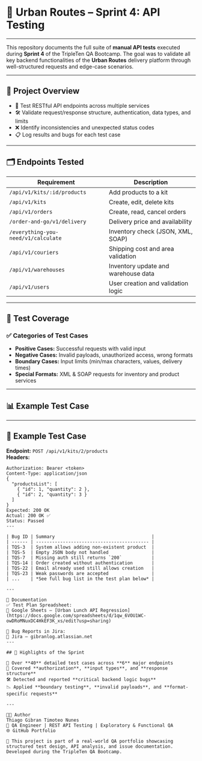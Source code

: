 # 🔌 Urban Routes – Sprint 4: API Testing

---

This repository documents the full suite of **manual API tests** executed during **Sprint 4** of the TripleTen QA Bootcamp. The goal was to validate all key backend functionalities of the **Urban Routes** delivery platform through well-structured requests and edge-case scenarios.

---

## 🧭 Project Overview

- 🎯 Test RESTful API endpoints across multiple services
- 🛠️ Validate request/response structure, authentication, data types, and limits
- ❌ Identify inconsistencies and unexpected status codes
- 📋 Log results and bugs for each test case

---

## 🗂️ Endpoints Tested

| Requirement | Description |
|-------------|-------------|
| `/api/v1/kits/:id/products` | Add products to a kit |
| `/api/v1/kits` | Create, edit, delete kits |
| `/api/v1/orders` | Create, read, cancel orders |
| `/order-and-go/v1/delivery` | Delivery price and availability |
| `/everything-you-need/v1/calculate` | Inventory check (JSON, XML, SOAP) |
| `/api/v1/couriers` | Shipping cost and area validation |
| `/api/v1/warehouses` | Inventory update and warehouse data |
| `/api/v1/users` | User creation and validation logic |

---

## 📄 Test Coverage

### ✅ Categories of Test Cases

- **Positive Cases:** Successful requests with valid input
- **Negative Cases:** Invalid payloads, unauthorized access, wrong formats
- **Boundary Cases:** Input limits (min/max characters, values, delivery times)
- **Special Formats:** XML & SOAP requests for inventory and product services

---

## 📊 Example Test Case

---

## 📌 Example Test Case

**Endpoint:** `POST /api/v1/kits/2/products`  
**Headers:**  
```http
Authorization: Bearer <token>  
Content-Type: application/json
{
  "productsList": [
    { "id": 1, "quantity": 2 },
    { "id": 2, "quantity": 3 }
  ]
}
Expected: 200 OK
Actual: 200 OK ✅
Status: Passed
---

| Bug ID | Summary                                    |
| ------ | ------------------------------------------ |
| TQS-3  | System allows adding non-existent product  |
| TQS-5  | Empty JSON body not handled                |
| TQS-7  | Missing auth still returns `200`           |
| TQS-14 | Order created without authentication       |
| TQS-22 | Email already used still allows creation   |
| TQS-23 | Weak passwords are accepted                |
| ...    | *See full bug list in the test plan below* |

---

📎 Documentation
✅ Test Plan Spreadsheet:
📄 Google Sheets – [Urban Lunch API Regression]
(https://docs.google.com/spreadsheets/d/1qw_6VOU1WC-owDRoMNuxDC4HkEF3K_xs/edit?usp=sharing)

🐞 Bug Reports in Jira:
🔗 Jira – gibranlog.atlassian.net
---

## 📌 Highlights of the Sprint

🧪 Over **40** detailed test cases across **6** major endpoints  
🔐 Covered **authorization**, **input types**, and **response structure**  
🛠️ Detected and reported **critical backend logic bugs**  
📉 Applied **boundary testing**, **invalid payloads**, and **format-specific requests**

---

👨‍💻 Author
Thiago Gibran Timoteo Nunes
📍 QA Engineer | REST API Testing | Exploratory & Functional QA
🌐 GitHub Portfolio

🧠 This project is part of a real-world QA portfolio showcasing structured test design, API analysis, and issue documentation. Developed during the TripleTen QA Bootcamp.

